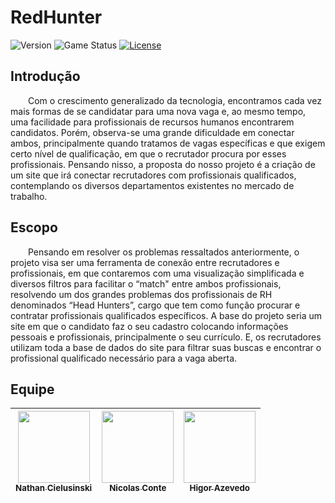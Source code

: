 # RedHunter
<p>
  <img alt="Version" src="https://img.shields.io/badge/Vers%C3%A3o-0.0.1-red">
  <img alt="Game Status" src="https://img.shields.io/badge/Status-Em%20Desenvolvimento-green">
  <a href='https://github.com/MrNicolass/Makolindo-Game/blob/main/LICENSE'><img alt="License" src="https://img.shields.io/badge/License-MIT-green?"></a>
</p>

<h2>Introdução</h2>
<p>
&ensp;&ensp;&ensp;&ensp;Com o crescimento generalizado da tecnologia, encontramos cada vez mais formas de se candidatar para uma nova vaga e, ao mesmo tempo, uma facilidade para profissionais de recursos humanos encontrarem candidatos. Porém, observa-se uma grande dificuldade em conectar ambos, principalmente quando tratamos de vagas específicas e que exigem certo nível de qualificação, em que o recrutador procura por esses profissionais. 
Pensando nisso, a proposta do nosso projeto é a criação de um site que irá conectar recrutadores com profissionais qualificados, contemplando os diversos departamentos existentes no mercado de trabalho.
</p>

<h2>Escopo</h2>
<p>
&ensp;&ensp;&ensp;&ensp;Pensando em resolver os problemas ressaltados anteriormente, o projeto visa ser uma ferramenta de conexão entre recrutadores e profissionais, em que contaremos com uma visualização simplificada e diversos filtros para facilitar o “match" entre ambos profissionais, resolvendo um dos grandes problemas dos profissionais de RH denominados “Head Hunters”, cargo que tem como função procurar e contratar profissionais qualificados específicos.
A base do projeto seria um site em que o candidato faz o seu cadastro colocando informações pessoais e profissionais, principalmente o seu currículo. E, os recrutadores utilizam toda a base de dados do site para filtrar suas buscas e encontrar o profissional qualificado necessário para a vaga aberta.
</p>

<h2>Equipe</h2>

| [<img loading="lazy" src="https://avatars.githubusercontent.com/u/141975272?v=4" width=115><br><sub>Nathan Cielusinski</sub>](https://github.com/AoiteFoca) |  [<img loading="lazy" src="https://avatars.githubusercontent.com/u/80847876?v=4" width=115><br><sub>Nicolas Conte</sub>](https://github.com/MrNicolass) |  [<img loading="lazy" src="https://avatars.githubusercontent.com/u/141787745?v=4" width=115><br><sub>Higor Azevedo</sub>](https://github.com/HigorAz) |
| :---: | :---: | :---: |

